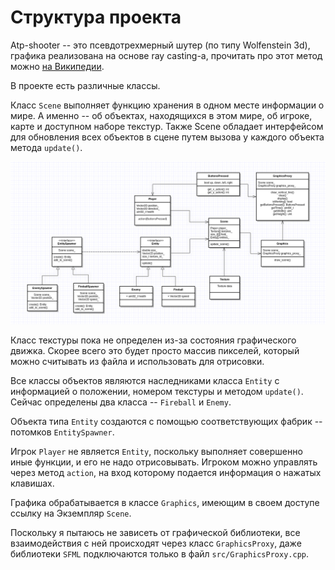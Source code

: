 # Структура проекта

Atp-shooter -- это псевдотрехмерный шутер (по типу Wolfenstein 3d), графика реализована на основе ray casting-а,
прочитать про этот метод можно [на Википедии](https://en.wikipedia.org/wiki/Ray_casting).

В проекте есть различные классы.

Класс `Scene` выполняет функцию хранения в одном месте информации о мире. А именно -- об объектах, находящихся в этом мире,
об игроке, карте и доступном наборе текстур. Также Scene обладает интерфейсом для обновления всех объектов в сцене путем вызова у каждого объекта
метода `update()`.

![alt text](img/uml.png)

Класс текстуры пока не определен из-за состояния графического движка. Скорее всего это будет просто массив пикселей,
который можно считывать из файла и использовать для отрисовки.

Все классы объектов являются наследниками класса `Entity` с информацией о положении, номером текстуры
и методом `update()`. Сейчас определены два класса -- `Fireball` и `Enemy`.

Объекта типа `Entity` создаются с помощью соответствующих фабрик -- потомков `EntitySpawner`.

Игрок `Player` не является `Entity`, поскольку выполняет совершенно иные функции, и его не надо отрисовывать. Игроком можно
управлять через метод `action`, на вход которому подается информация о нажатых клавишах.

Графика обрабатывается в классе `Graphics`, имеющим в своем доступе ссылку на Экземпляр `Scene`.

Поскольку я пытаюсь не зависеть от графической библиотеки, все взаимодействия с ней происходят через класс `GraphicsProxy`, даже
библиотеки `SFML` подключаются только в файл `src/GraphicsProxy.cpp`.
